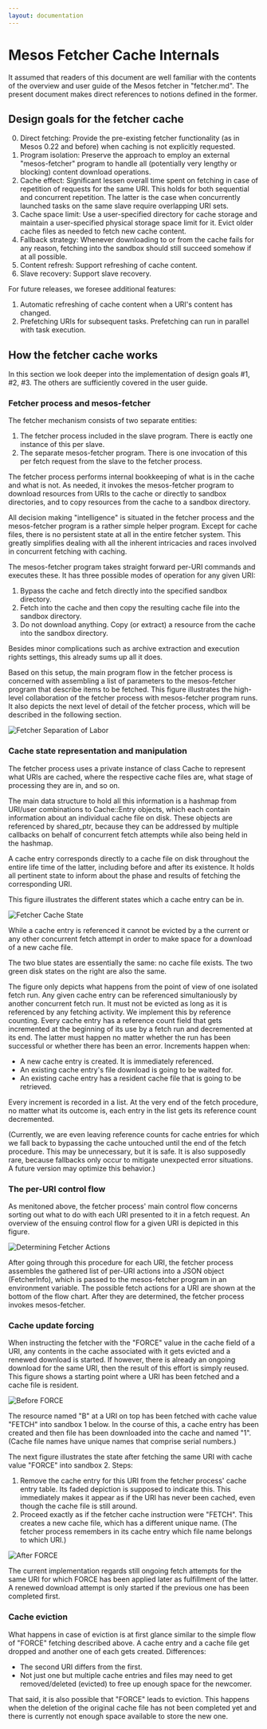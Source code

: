 ```yaml
---
layout: documentation
---
```


# Mesos Fetcher Cache Internals

It assumed that readers of this document are well familiar with the contents of the overview and user guide of the Mesos fetcher in "fetcher.md". The present document makes direct references to notions defined in the former.

## Design goals for the fetcher cache

0. Direct fetching: Provide the pre-existing fetcher functionality (as in Mesos 0.22 and before) when caching is not explicitly requested.
1. Program isolation: Preserve the approach to employ an external "mesos-fetcher" program to handle all (potentially very lengthy or blocking) content download operations.
2. Cache effect: Significant lessen overall time spent on fetching in case of repetition of requests for the same URI. This holds for both sequential and concurrent repetition. The latter is the case when concurrently launched tasks on the same slave require overlapping URI sets.
3. Cache space limit: Use a user-specified directory for cache storage and maintain a user-specified physical storage space limit for it. Evict older cache files as needed to fetch new cache content.
4. Fallback strategy: Whenever downloading to or from the cache fails for any reason, fetching into the sandbox should still succeed somehow if at all possible.
5. Content refresh: Support refreshing of cache content.
6. Slave recovery: Support slave recovery.

For future releases, we foresee additional features:
1. Automatic refreshing of cache content when a URI's content has changed.
2. Prefetching URIs for subsequent tasks. Prefetching can run in parallel with task execution.

## How the fetcher cache works

In this section we look deeper into the implementation of design goals #1, #2, #3. The others are sufficiently covered in the user guide.

### Fetcher process and mesos-fetcher

The fetcher mechanism consists of two separate entities:

1. The fetcher process included in the slave program. There is eactly one instance of this per slave.
2. The separate mesos-fetcher program. There is one invocation of this per fetch request from the slave to the fetcher process.

The fetcher process performs internal bookkeeping of what is in the cache and what is not. As needed, it invokes the mesos-fetcher program to download resources from URIs to the cache or directly to sandbox directories, and to copy resources from the cache to a sandbox directory.

All decision making "intelligence" is situated in the fetcher process and the mesos-fetcher program is a rather simple helper program. Except for cache files, there is no persistent state at all in the entire fetcher system. This greatly simplifies dealing with all the inherent intricacies and races involved in concurrent fetching with caching.

The mesos-fetcher program takes straight forward per-URI commands and executes these. It has three possible modes of operation for any given URI:

1. Bypass the cache and fetch directly into the specified sandbox directory.
2. Fetch into the cache and then copy the resulting cache file into the sandbox directory.
3. Do not download anything. Copy (or extract) a resource from the cache into the sandbox directory.

Besides minor complications such as archive extraction and execution rights settings, this already sums up all it does.

Based on this setup, the main program flow in the fetcher process is concerned with assembling a list of parameters to the mesos-fetcher program that describe items to be fetched. This figure illustrates the high-level collaboration of the fetcher process with mesos-fetcher program runs. It also depicts the next level of detail of the fetcher process, which will be described in the following section.

![Fetcher Separation of Labor](images/fetch_components.jpg?raw=true)


### Cache state representation and manipulation

The fetcher process uses a private instance of class Cache to represent what URIs are cached, where the respective cache files are, what stage of processing they are in, and so on.

The main data structure to hold all this information is a hashmap from URI/user combinations to Cache::Entry objects, which each contain information about an individual cache file on disk. These objects are referenced by shared_ptr, because they can be addressed by multiple callbacks on behalf of concurrent fetch attempts while also being held in the hashmap.

A cache entry corresponds directly to a cache file on disk throughout the entire life time of the latter, including before and after its existence. It holds all pertinent state to inform about the phase and results of fetching the corresponding URI.

This figure illustrates the different states which a cache entry can be in.

![Fetcher Cache State](images/fetch_state.jpg?raw=true)

While a cache entry is referenced it cannot be evicted by a the current or any other concurrent fetch attempt in order to make space for a download of a new cache file.

The two blue states are essentially the same: no cache file exists. The two green disk states on the right are also the same.

The figure only depicts what happens from the point of view of one isolated fetch run. Any given cache entry can be referenced simultaniously by another concurrent fetch run. It must not be evicted as long as it is referenced by any fetching activity. We implement this by reference counting. Every cache entry has a reference count field that gets incremented at the beginning of its use by a fetch run and decremented at its end. The latter must happen no matter whether the run has been successful or whether there has been an error. Increments happen when:
- A new cache entry is created. It is immediately referenced.
- An existing cache entry's file download is going to be waited for.
- An existing cache entry has a resident cache file that is going to be retrieved.

Every increment is recorded in a list. At the very end of the fetch procedure, no matter what its outcome is, each entry in the list gets its reference count decremented.

(Currently, we are even leaving reference counts for cache entries for which we fall back to bypassing the cache untouched until the end of the fetch procedure. This may be unnecessary, but it is safe. It is also supposedly rare, because fallbacks only occur to mitigate unexpected error situations. A future version may optimize this behavior.)

### The per-URI control flow

As menitoned above, the fetcher process' main control flow concerns sorting out what to do with each URI presented to it in a fetch request. An overview of the ensuing control flow for a given URI is depicted in this figure.

![Determining Fetcher Actions](images/fetch_flow.jpg?raw=true)

After going through this procedure for each URI, the fetcher process assembles the gathered list of per-URI actions into a JSON object (FetcherInfo), which is passed to the mesos-fetcher program in an environment variable. The possible fetch actions for a URI are shown at the bottom of the flow chart. After they are determined, the fetcher process invokes mesos-fetcher.

### Cache update forcing

When instructing the fetcher with the "FORCE" value in the cache field of a URI, any contents in the cache associated with it gets evicted and a renewed download is started. If however, there is already an ongoing download for the same URI, then the result of this effort is simply reused. This figure shows a starting point where a URI has been fetched and a cache file is resident.

![Before FORCE](images/fetch_force1.jpg?raw=true)

The resource named "B" at a URI on top has been fetched with cache value "FETCH" into sandbox 1 below. In the course of this, a cache entry has been created and then file has been downloaded into the cache and named "1". (Cache file names have unique names that comprise serial numbers.)

The next figure illustrates the state after fetching the same URI with cache value "FORCE" into sandbox 2. Steps:
1. Remove the cache entry for this URI from the fetcher process' cache entry table. Its faded depiction is supposed to indicate this. This immediately makes it appear as if the URI has never been cached, even though the cache file is still around.
2. Proceed exactly as if the fetcher cache instruction were "FETCH". This creates a new cache file, which has a different unique name. (The fetcher process remembers in its cache entry which file name belongs to which URI.)

![After FORCE](images/fetch_force2.jpg?raw=true)

The current implementation regards still ongoing fetch attempts for the same URI for which FORCE has been applied later as fulfillment of the latter. A renewed download attempt is only started if the previous one has been completed first.

### Cache eviction

What happens in case of eviction is at first glance similar to the simple flow of "FORCE" fetching described above. A cache entry and a cache file get dropped and another one of each gets created. Differences:
- The second URI differs from the first.
- Not just one but multiple cache entries and files may need to get removed/deleted (evicted) to free up enough space for the newcomer.

That said, it is also possible that "FORCE" leads to eviction. This happens when the deletion of the original cache file has not been completed yet and there is currently not enough space available to store the new one.